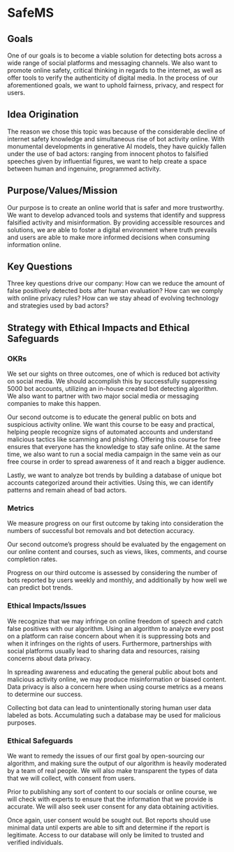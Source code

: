 # SafeMS

## Goals

One of our goals is to become a viable solution for detecting bots across a wide range of social platforms and messaging channels. We also want to promote online safety, critical thinking in regards to the internet, as well as offer tools to verify the authenticity of digital media. In the process of our aforementioned goals, we want to uphold fairness, privacy, and respect for users. 

## Idea Origination

The reason we chose this topic was because of the considerable decline of internet safety knowledge and simultaneous rise of bot activity online. With monumental developments in generative AI models, they have quickly fallen under the use of bad actors: ranging from innocent photos to falsified speeches given by influential figures, we want to help create a space between human and ingenuine, programmed activity. 

## Purpose/Values/Mission

Our purpose is to create an online world that is safer and more trustworthy. We want to develop advanced tools and systems that identify and suppress falsified activity and misinformation. By providing accessible resources and solutions, we are able to foster a digital environment where truth prevails and users are able to make more informed decisions when consuming information online.

## Key Questions 

Three key questions drive our company: How can we reduce the amount of false positively detected bots after human evaluation? How can we comply with online privacy rules? How can we stay ahead of evolving technology and strategies used by bad actors?

## Strategy with Ethical Impacts and Ethical Safeguards

### OKRs

We set our sights on three outcomes, one of which is reduced bot activity on social media. We should accomplish this by successfully suppressing 5000 bot accounts, utilizing an in-house created bot detecting algorithm. We also want to partner with two major social media or messaging companies to make this happen. 

Our second outcome is to educate the general public on bots and suspicious activity online. We want this course to be easy and practical, helping people recognize signs of automated accounts and understand malicious tactics like scamming and phishing. Offering this course for free ensures that everyone has the knowledge to stay safe online. At the same time, we also want to run a social media campaign in the same vein as our free course in order to spread awareness of it and reach a bigger audience.

Lastly, we want to analyze bot trends by building a database of unique bot accounts categorized around their activities. Using this, we can identify patterns and remain ahead of bad actors.
 
### Metrics

We measure progress on our first outcome by taking into consideration the numbers of successful bot removals and bot detection accuracy.

Our second outcome’s progress should be evaluated by the engagement on our online content and courses, such as views, likes, comments, and course completion rates.

Progress on our third outcome is assessed by considering the number of bots reported by users weekly and monthly, and additionally by how well we can predict bot trends.

### Ethical Impacts/Issues

We recognize that we may infringe on online freedom of speech and catch false positives with our algorithm. Using an algorithm to analyze every post on a platform can raise concern about when it is suppressing bots and when it infringes on the rights of users. Furthermore, partnerships with social platforms usually lead to sharing data and resources, raising concerns about data privacy.

In spreading awareness and educating the general public about bots and malicious activity online, we may produce misinformation or biased content. Data privacy is also a concern here when using course metrics as a means to determine our success.

Collecting bot data can lead to unintentionally storing human user data labeled as bots. Accumulating such a database may be used for malicious purposes. 

### Ethical Safeguards

We want to remedy the issues of our first goal by open-sourcing our algorithm, and making sure the output of our algorithm is heavily moderated by a team of real people. We will also make transparent the types of data that we will collect, with consent from users.

Prior to publishing any sort of content to our socials or online course, we will check with experts to ensure that the information that we provide is accurate. We will also seek user consent for any data obtaining activities. 

Once again, user consent would be sought out. Bot reports should use minimal data until experts are able to sift and determine if the report is legitimate. Access to our database will only be limited to trusted and verified individuals. 

